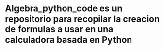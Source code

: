 # Algebra_python_code es un repositorio para recopilar la creacion de formulas a usar en una calculadora basada en Python
